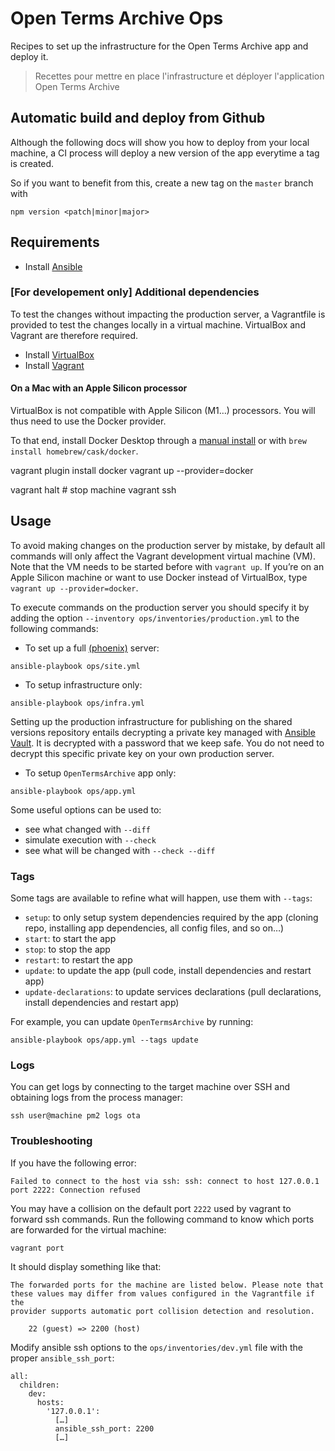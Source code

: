 # Open Terms Archive Ops

Recipes to set up the infrastructure for the Open Terms Archive app and deploy it.

> Recettes pour mettre en place l'infrastructure et déployer l'application Open Terms Archive

## Automatic build and deploy from Github

Although the following docs will show you how to deploy from your local machine, a CI process will deploy a new version of the app everytime a tag is created.

So if you want to benefit from this, create a new tag on the `master` branch with

```
npm version <patch|minor|major>
```

## Requirements

- Install [Ansible](https://docs.ansible.com/ansible/latest/installation_guide/intro_installation.html)

### [For developement only] Additional dependencies

To test the changes without impacting the production server, a Vagrantfile is provided to test the changes locally in a virtual machine. VirtualBox and Vagrant are therefore required.

- Install [VirtualBox](https://www.vagrantup.com/docs/installation/)
- Install [Vagrant](https://www.vagrantup.com/docs/installation/)

#### On a Mac with an Apple Silicon processor

VirtualBox is not compatible with Apple Silicon (M1…) processors. You will thus need to use the Docker provider.

To that end, install Docker Desktop through a [manual install](https://hub.docker.com/editions/community/docker-ce-desktop-mac) or with `brew install homebrew/cask/docker`.

vagrant plugin install docker
vagrant up --provider=docker


vagrant halt # stop machine
vagrant ssh



## Usage

To avoid making changes on the production server by mistake, by default all commands will only affect the Vagrant development virtual machine (VM). Note that the VM needs to be started before with `vagrant up`.  If you’re on an Apple Silicon machine or want to use Docker instead of VirtualBox, type `vagrant up --provider=docker`.

To execute commands on the production server you should specify it by adding the option `--inventory ops/inventories/production.yml` to the following commands:

- To set up a full [(phoenix)](https://martinfowler.com/bliki/PhoenixServer.html) server:

```
ansible-playbook ops/site.yml
```

- To setup infrastructure only:

```
ansible-playbook ops/infra.yml
```

Setting up the production infrastructure for publishing on the shared versions repository entails decrypting a private key managed with [Ansible Vault](https://docs.ansible.com/ansible/latest/user_guide/vault.html). It is decrypted with a password that we keep safe. You do not need to decrypt this specific private key on your own production server.

- To setup `OpenTermsArchive` app only:

```
ansible-playbook ops/app.yml
```

Some useful options can be used to:

- see what changed with `--diff`
- simulate execution with `--check`
- see what will be changed with `--check --diff`

### Tags

Some tags are available to refine what will happen, use them with `--tags`:

- `setup`: to only setup system dependencies required by the app (cloning repo, installing app dependencies, all config files, and so on…)
- `start`: to start the app
- `stop`: to stop the app
- `restart`: to restart the app
- `update`: to update the app (pull code, install dependencies and restart app)
- `update-declarations`: to update services declarations (pull declarations, install dependencies and restart app)

For example, you can update `OpenTermsArchive` by running:

```
ansible-playbook ops/app.yml --tags update
```

### Logs

You can get logs by connecting to the target machine over SSH and obtaining logs from the process manager:

```
ssh user@machine pm2 logs ota
```

### Troubleshooting

If you have the following error:

```
Failed to connect to the host via ssh: ssh: connect to host 127.0.0.1 port 2222: Connection refused
```

You may have a collision on the default port `2222` used by vagrant to forward ssh commands.
Run the following command to know which ports are forwarded for the virtual machine:

```
vagrant port
```

It should display something like that:

```
The forwarded ports for the machine are listed below. Please note that
these values may differ from values configured in the Vagrantfile if the
provider supports automatic port collision detection and resolution.

    22 (guest) => 2200 (host)
```

Modify ansible ssh options to the `ops/inventories/dev.yml` file with the proper `ansible_ssh_port`:

```
all:
  children:
    dev:
      hosts:
        '127.0.0.1':
          […]
          ansible_ssh_port: 2200
          […]
```
